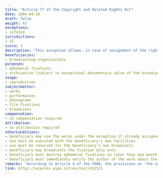 ```yaml
---
title: "Article 77 of the Copyright and Related Rights Act"
date: 2004-04-26
draft: false
weight: 43
exceptions:
- info52d
jurisdictions:
- SI
score: 3
description: "This exception allows, in case of assignment of the right to broadcasting, for the broadcasting organisation to make fixations of a work, with the beneficiary's own facilities and for its own broadcasts, for a one-time broadcast. The broadcasting organisations must destroy such fixations no later than one month after the broadcast (ephemeral fixations). The exception also allows broadcasting organisations to deliver ephemeral fixations to a public archive if such fixations have exceptional documentary value. The broadcasting organisation must immediately notify the author thereof." 
beneficiaries:
- broadcasting organisations
purposes: 
- ephemeral fixations
- archivation (subject to exceptional documentary value of the broadcast)
usage:
- reproduction
subjectmatter:
- works
- performances
- phonograms
- film fixations
- broadcasts
compensation:
- no compensation required
attribution: 
- no attribution required
otherConditions: 
- beneficiary may use the works under the exception if already assigned the right to broadcasting of the respective works
- use must be executed with the beneficiary's own facilities 
- use must be reserved for the beneficiary's own broadcasts
- beneficiary may broadcasts the fixation only once
- beneficiary must destroy ephemeral fixations no later than one month after the broadcast
- beneficiary must immediately notify the author of the work about the archivation
remarks: "According to Article 4 of the CRRA, the provisions on 'the substantive restrictions on copyright' apply mutatis mutandis to related rights, unless otherwise provided in Chapter Five of the Act."
link: https://wipolex.wipo.int/en/text/422515
---
```

